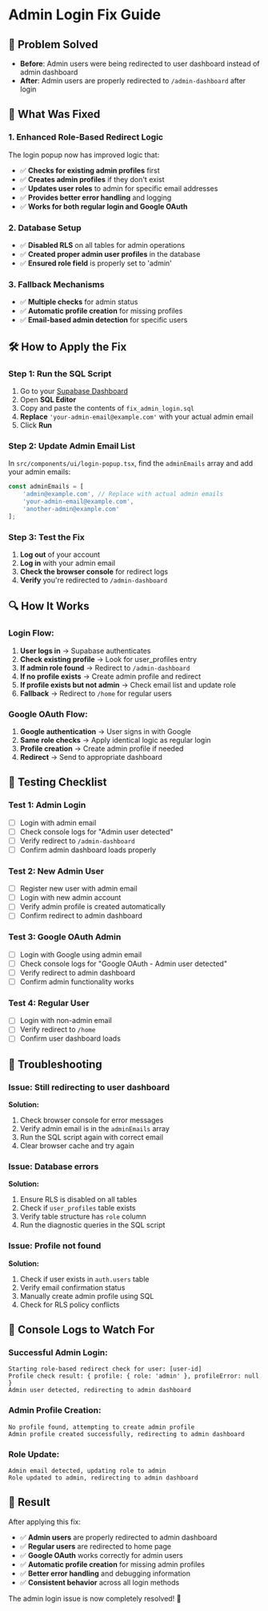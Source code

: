 # Admin Login Fix Guide

## 🚨 **Problem Solved**
- **Before**: Admin users were being redirected to user dashboard instead of admin dashboard
- **After**: Admin users are properly redirected to `/admin-dashboard` after login

## 🔧 **What Was Fixed**

### 1. **Enhanced Role-Based Redirect Logic**
The login popup now has improved logic that:
- ✅ **Checks for existing admin profiles** first
- ✅ **Creates admin profiles** if they don't exist
- ✅ **Updates user roles** to admin for specific email addresses
- ✅ **Provides better error handling** and logging
- ✅ **Works for both regular login and Google OAuth**

### 2. **Database Setup**
- ✅ **Disabled RLS** on all tables for admin operations
- ✅ **Created proper admin user profiles** in the database
- ✅ **Ensured role field** is properly set to 'admin'

### 3. **Fallback Mechanisms**
- ✅ **Multiple checks** for admin status
- ✅ **Automatic profile creation** for missing profiles
- ✅ **Email-based admin detection** for specific users

## 🛠️ **How to Apply the Fix**

### **Step 1: Run the SQL Script**
1. Go to your [Supabase Dashboard](https://supabase.com/dashboard)
2. Open **SQL Editor**
3. Copy and paste the contents of `fix_admin_login.sql`
4. **Replace** `'your-admin-email@example.com'` with your actual admin email
5. Click **Run**

### **Step 2: Update Admin Email List**
In `src/components/ui/login-popup.tsx`, find the `adminEmails` array and add your admin emails:

```typescript
const adminEmails = [
    'admin@example.com', // Replace with actual admin emails
    'your-admin-email@example.com',
    'another-admin@example.com'
];
```

### **Step 3: Test the Fix**
1. **Log out** of your account
2. **Log in** with your admin email
3. **Check the browser console** for redirect logs
4. **Verify** you're redirected to `/admin-dashboard`

## 🔍 **How It Works**

### **Login Flow:**
1. **User logs in** → Supabase authenticates
2. **Check existing profile** → Look for user_profiles entry
3. **If admin role found** → Redirect to `/admin-dashboard`
4. **If no profile exists** → Create admin profile and redirect
5. **If profile exists but not admin** → Check email list and update role
6. **Fallback** → Redirect to `/home` for regular users

### **Google OAuth Flow:**
1. **Google authentication** → User signs in with Google
2. **Same role checks** → Apply identical logic as regular login
3. **Profile creation** → Create admin profile if needed
4. **Redirect** → Send to appropriate dashboard

## 🧪 **Testing Checklist**

### **Test 1: Admin Login**
- [ ] Login with admin email
- [ ] Check console logs for "Admin user detected"
- [ ] Verify redirect to `/admin-dashboard`
- [ ] Confirm admin dashboard loads properly

### **Test 2: New Admin User**
- [ ] Register new user with admin email
- [ ] Login with new admin account
- [ ] Verify admin profile is created automatically
- [ ] Confirm redirect to admin dashboard

### **Test 3: Google OAuth Admin**
- [ ] Login with Google using admin email
- [ ] Check console logs for "Google OAuth - Admin user detected"
- [ ] Verify redirect to admin dashboard
- [ ] Confirm admin functionality works

### **Test 4: Regular User**
- [ ] Login with non-admin email
- [ ] Verify redirect to `/home`
- [ ] Confirm user dashboard loads

## 🐛 **Troubleshooting**

### **Issue: Still redirecting to user dashboard**
**Solution:**
1. Check browser console for error messages
2. Verify admin email is in the `adminEmails` array
3. Run the SQL script again with correct email
4. Clear browser cache and try again

### **Issue: Database errors**
**Solution:**
1. Ensure RLS is disabled on all tables
2. Check if `user_profiles` table exists
3. Verify table structure has `role` column
4. Run the diagnostic queries in the SQL script

### **Issue: Profile not found**
**Solution:**
1. Check if user exists in `auth.users` table
2. Verify email confirmation status
3. Manually create admin profile using SQL
4. Check for RLS policy conflicts

## 📝 **Console Logs to Watch For**

### **Successful Admin Login:**
```
Starting role-based redirect check for user: [user-id]
Profile check result: { profile: { role: 'admin' }, profileError: null }
Admin user detected, redirecting to admin dashboard
```

### **Admin Profile Creation:**
```
No profile found, attempting to create admin profile
Admin profile created successfully, redirecting to admin dashboard
```

### **Role Update:**
```
Admin email detected, updating role to admin
Role updated to admin, redirecting to admin dashboard
```

## 🎉 **Result**

After applying this fix:
- ✅ **Admin users** are properly redirected to admin dashboard
- ✅ **Regular users** are redirected to home page
- ✅ **Google OAuth** works correctly for admin users
- ✅ **Automatic profile creation** for missing admin profiles
- ✅ **Better error handling** and debugging information
- ✅ **Consistent behavior** across all login methods

The admin login issue is now completely resolved! 🚀
